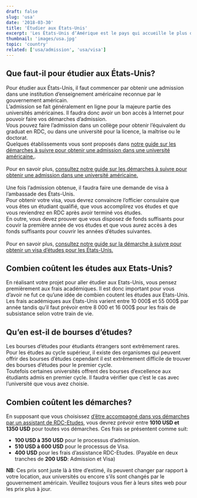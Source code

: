 ```yaml
---
draft: false
slug: 'usa'
date: '2018-03-30'
title: 'Étudier aux États-Unis'
excerpt: 'Les États-Unis d‘Amérique est le pays qui accueille le plus d’étudiants étrangers au monde. Étudier aux États-Unis vous donne accès aux meilleures universités du monde et vous offrent des très bonnes opportunités de carrière.'
thumbnail: 'images/usa.jpg'
topic: 'country'
related: ['usa/admission', 'usa/visa']
---
```


## Que faut-il pour étudier aux États-Unis?

Pour étudier aux États-Unis, il faut commencer par obtenir une admission dans une institution d’enseignement américaine reconnue par le gouvernement américain.\
L’admission se fait généralement en ligne pour la majeure partie des universités américaines. Il faudra donc avoir un bon accès à Internet pour pouvoir faire vos démarches d’admission.\
Vous pouvez faire l’admission dans un collège pour obtenir l’équivalent du graduat en RDC, ou dans une université pour la licence, la maîtrise ou le doctorat.\
Quelques établissements vous sont proposés dans [notre guide sur les démarches à suivre pour obtenir une admission dans une université américaine.](/guides/usa/admission).
\
\
Pour en savoir plus, [consultez notre guide sur les démarches à suivre pour obtenir une admission dans une université américaine.](/guides/usa/admission)
\
\
Une fois l’admission obtenue, il faudra faire une demande de visa à l’ambassade des États-Unis.\
Pour obtenir votre visa, vous devrez convaincre l’officier consulaire que vous êtes un étudiant qualifié, que vous accomplirez vos études et que vous reviendrez en RDC après avoir terminé vos études.\
En outre, vous devez prouver que vous disposez de fonds suffisants pour couvir la première année de vos études et que vous aurez accès à des fonds suffisants pour couvrir les années d’études suivantes.
\
\
Pour en savoir plus, [consultez notre guide sur la démarche à suivre pour obtenir un visa d’études pour les États-Unis.](/guides/usa/visa)

## Combien coûtent les études aux Etats-Unis?

En réalisant votre projet pour aller étudier aux Etats-Unis, vous pensez premièrement aux frais académiques.
Il est donc important pour vous d’avoir ne fut ce qu’une idée de combien coutent les études aux Etats-Unis.\
Les frais académiques aux États-Unis varient entre 10 000$ et 55 000$ par année tandis qu’il faut prévoir entre 8 000 et 16 000\$ pour les frais de subsistance selon votre train de vie.

## Qu’en est-il de bourses d’études?

Les bourses d’études pour étudiants étrangers sont extrêmement rares.
Pour les études au cycle supérieur, il existe des organismes qui peuvent offrir des bourses d’études cependant il est extrêmement difficile de trouver des bourses d’études pour le premier cycle.\
Toutefois certaines universités offrent des bourses d’excellence aux étudiants admis en premier cycle. Il faudra vérifier que c’est le cas avec l’université que vous avez choisie.

## Combien coûtent les démarches?

En supposant que vous choisissez [d’être accompagné dans vos démarches par un assistant de RDC-Etudes](/accompagnement), vous devrez prévoir entre **1010 USD et 1350 USD** pour toutes vos démarches.
Ces frais se présentent comme suit:

- **100 USD à 350 USD** pour le processus d’admission.
- **510 USD à 600 USD** pour le processus de Visa.
- **400 USD** pour les frais d’assistance RDC-Etudes. (Payable en deux tranches de **200 USD**: Admission et Visa)

**NB**: Ces prix sont juste là à titre d’estimé, ils peuvent changer par rapport à votre location, aux universités ou encore s’ils sont changés par le gouvernement américain. Veuillez toujours vous fier à leurs sites web pour les prix plus à jour.
